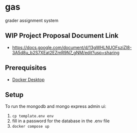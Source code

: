 # gas
grader assignment system

## WIP Project Proposal Document Link
- https://docs.google.com/document/d/13gWHLNUOFsziZl8-3A5d8u_b2S7XEat2EZmR9N7_gNM/edit?usp=sharing 


## Prerequisites

- [Docker Desktop](https://docs.docker.com/get-started/get-docker/)

## Setup
To run the mongodb and mongo express admin ui:

1. ``cp template.env env``
1. fill in a password for the database in the .env file
1. ``docker compose up`` 